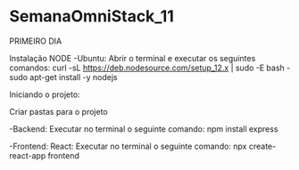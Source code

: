 # SemanaOmniStack_11
PRIMEIRO DIA

Instalação NODE
  -Ubuntu:
    Abrir o terminal e executar os seguintes comandos:
      curl -sL https://deb.nodesource.com/setup_12.x | sudo -E bash -
      sudo apt-get install -y nodejs

Iniciando o projeto:

  Criar pastas para o projeto

  -Backend:
      Executar no terminal o seguinte comando:
        npm install express

  -Frontend:
    React:
      Executar no terminal o seguinte comando:
        npx create-react-app frontend

